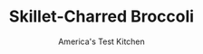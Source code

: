 ---
layout: ../../layouts/MarkdownPostLayout.astro
title: Skillet-Charred Broccoli
author: America's Test Kitchen
pubDate: 2023-03-15
description: "A big, bold char isnt just for steaks."
image_url: https://res.cloudinary.com/hksqkdlah/image/upload/ar_1:1,c_fill,dpr_2.0,f_auto,fl_lossy.progressive.strip_profile,g_faces:auto,q_auto:low,w_344/42913-sfs-skillet-charred-broccoli-1
tags: ["Side Dishes","Vegetables"]
calories: 924
protein: 5
carbohydrates: 9
fats: 
fiber: 
ingredients: ["6 tablespoons, extra-virgin olive oil","1 1/2 pounds, broccoli florets, cut into 2-inch pieces","1 teaspoon, smoked paprika",", Salt and pepper","1/2 teaspoon, ground coriander","2 tablespoons, chopped fresh basil",", Lemon wedges"]
serves: 4
time: "35 minutes"
instructions: ["Heat oil in 12-inch nonstick skillet over medium heat until shimmering. Add broccoli, paprika, ¾ teaspoon salt, coriander, and ¼ teaspoon pepper and stir to combine. Cook until broccoli is dark brown and crispy in spots, about 15 minutes, stirring every 5 minutes.","Continue to cook until broccoli is tender and well charred, 6 to 8 minutes longer, stirring once every 2 to 3 minutes as needed. Transfer broccoli to platter. Season with salt and pepper to taste. Sprinkle with basil and serve with lemon wedges."]
nutrition: ["583 mg Potassium","116 mg Phosphorus","90 mg Calcium","1 mg Iron","46 mg Magnesium","453 mg Sodium","20 g Fat","1 mg Niacin (B3)","14 g Monounsaturated","2 g Polyunsaturated","159 mg Vitamin C","2 g Saturated","122 µg Folate (food)","19 µg Vitamin K","157 g Water","9 g Carbs","122 µg Folate equivalent (total)","5 g Protein","3 mg Vitamin E","272 µg Vitamin A","231 kcal Energy","924 calories"]
notes: "The skillet may look very full when you add the broccoli to it in step 1, but the pieces of broccoli will shrink as they cook. In step 2, the broccoli pieces will begin to look very dark; this is OK."
---